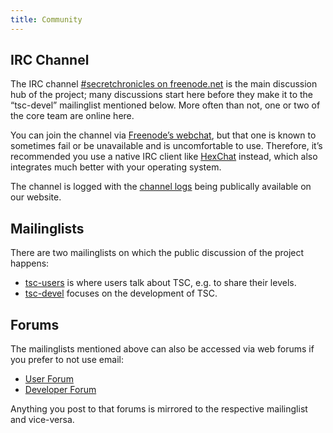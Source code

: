 ```yaml
---
title: Community
---
```


IRC Channel
-----------

The IRC channel [#secretchronicles on
freenode.net](irc://irc.freenode.net/secretchronicles) is the main
discussion hub of the project; many discussions start here before they
make it to the “tsc-devel” mailinglist mentioned below. More often
than not, one or two of the core team are online here.

You can join the channel via [Freenode’s
webchat](https://webchat.freenode.net/?channels=secretchronicles), but
that one is known to sometimes fail or be unavailable and is
uncomfortable to use. Therefore, it’s recommended you use a native IRC
client like [HexChat](https://hexchat.github.io/) instead, which also
integrates much better with your operating system.

The channel is logged with the [channel
logs](https://chatlogs.secretchronicles.org) being publically
available on our website.

Mailinglists
------------

There are two mailinglists on which the public discussion of the
project happens:

* [tsc-users](https://lists.secretchronicles.org/postorius/lists/tsc-users.lists.secretchronicles.org/)
  is where users talk about TSC, e.g. to share their levels.
* [tsc-devel](https://lists.secretchronicles.org/postorius/lists/tsc-devel.lists.secretchronicles.org/)
  focuses on the development of TSC.

Forums
------

The mailinglists mentioned above can also be accessed via web forums
if you prefer to not use email:

* [User Forum](https://lists.secretchronicles.org/hyperkitty/list/tsc-users@lists.secretchronicles.org/)
* [Developer Forum](https://lists.secretchronicles.org/hyperkitty/list/tsc-devel@lists.secretchronicles.org/)

Anything you post to that forums is mirrored to the respective
mailinglist and vice-versa.
